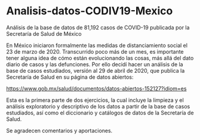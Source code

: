 # Analisis-datos-CODIV19-Mexico
Análisis de la base de datos de 81,192 casos de COVID-19 publicada por la Secretaría de Salud de México

En México iniciaron formalmente las medidas de distanciamiento social el 23 de marzo de 2020. Transcurrido poco más de un mes, es importante tener alguna idea de cómo están evolucionando las cosas, más allá del dato diario de casos y las defunciones. Por ello decidí hacer un análisis de la base de casos estudiados, versión al 29 de abril de 2020, que publica la Secretaría de Salud en su página de datos abiertos:

https://www.gob.mx/salud/documentos/datos-abiertos-152127?idiom=es

Esta es la primera parte de dos ejercicios, la cual incluye la limpieza y el análisis exploratorio y descriptivo de los datos a partir de la base de casos estudiados, así como el diccionario y catálogos de datos de la Secretaría de Salud.

Se agradecen comentarios y aportaciones.
